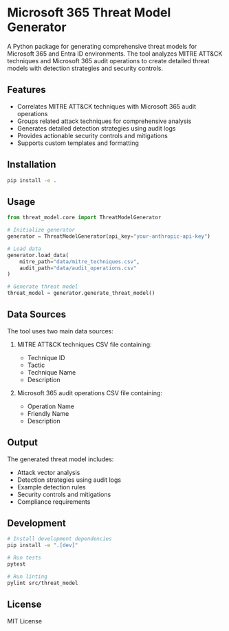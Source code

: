 # Microsoft 365 Threat Model Generator

A Python package for generating comprehensive threat models for Microsoft 365 and Entra ID environments. The tool analyzes MITRE ATT&CK techniques and Microsoft 365 audit operations to create detailed threat models with detection strategies and security controls.

## Features

- Correlates MITRE ATT&CK techniques with Microsoft 365 audit operations
- Groups related attack techniques for comprehensive analysis
- Generates detailed detection strategies using audit logs
- Provides actionable security controls and mitigations
- Supports custom templates and formatting

## Installation

```bash
pip install -e .
```

## Usage

```python
from threat_model.core import ThreatModelGenerator

# Initialize generator
generator = ThreatModelGenerator(api_key="your-anthropic-api-key")

# Load data
generator.load_data(
    mitre_path="data/mitre_techniques.csv",
    audit_path="data/audit_operations.csv"
)

# Generate threat model
threat_model = generator.generate_threat_model()
```

## Data Sources

The tool uses two main data sources:

1. MITRE ATT&CK techniques CSV file containing:
   - Technique ID
   - Tactic
   - Technique Name
   - Description

2. Microsoft 365 audit operations CSV file containing:
   - Operation Name
   - Friendly Name
   - Description

## Output

The generated threat model includes:

- Attack vector analysis
- Detection strategies using audit logs
- Example detection rules
- Security controls and mitigations
- Compliance requirements

## Development

```bash
# Install development dependencies
pip install -e ".[dev]"

# Run tests
pytest

# Run linting
pylint src/threat_model
```

## License

MIT License